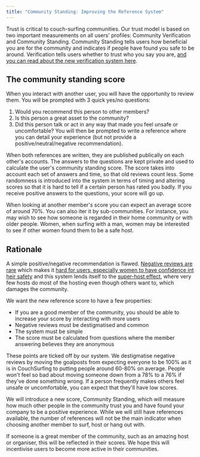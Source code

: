 ```yaml
---
title: "Community Standing: Improving the Reference System"
---
```


Trust is critical to couch-surfing communities. Our trust model is based on two important measurements on all users' profiles: Community Verification and Community Standing. Community Standing tells users how beneficial you are for the community and indicates if people have found you safe to be around. Verification tells users whether to trust who you say you are, [and you can read about the new verification system here](/solutions/communities-and-trust).

## The community standing score

When you interact with another user, you will have the opportunity to review them. You will be prompted with 3 quick yes/no questions:
 1. Would you recommend this person to other members?
 2. Is this person a great asset to the community?
 3. Did this person talk or act in any way that made you feel unsafe or uncomfortable?
You will then be prompted to write a reference where you can detail your experience (but not provide a positive/neutral/negative recommendation).

When both references are written, they are published publically on each other's accounts. The answers to the questions are kept private and used to calculate the user's community standing score. The score takes into account each set of answers and time, so that old reviews count less. Some randomness is introduced into the system in terms of timing and altering scores so that it is hard to tell if a certain person has rated you badly. If you receive positive answers to the questions, your score will go up.

When looking at another member's score you can expect an average score of around 70%. You can also iter it by sub-communities. For instance, you may wish to see how someone is regarded in their home community or with older people. Women, when surfing with a man, women may be interested to see if other women found them to be a safe host.


## Rationale

A simple positive/negative recommendation is flawed. [Negative reviews are rare](/issues/reviews) which makes it [hard for users, especially women to have confidence int heir safety](/issues/creeps-and-freeloaders) and this system lends itself to the [super-host effect](/issues/host-matching), where very few hosts do most of the hosting even though others want to, which damages the community.

We want the new reference score to have a few properties:
 - If you are a good member of the community, you should be able to increase your score by interacting with more users
 - Negative reviews must be destigmatised and common
 - The system must be simple
 - The score must be calculated from questions where the member answering believes they are anonymous

These points are ticked off by our system. We destigmatise negative reviews by moving the goalposts from expecting everyone to be 100% as it is in CouchSurfing to putting people around 60-80% on average. People won't feel so bad about moving someone down from a 78% to a 76% if they've done something wrong. If a person frequently makes others feel unsafe or uncomfortable, you can expect that they'll have low scores.



We will introduce a new score, Community Standing, which will measure how much other people in the community trust you and have found your company to be a positive experience. While we will still have references available, the number of references will not be the main indicator when choosing another member to surf, host or hang out with.

If someone is a great member of the community, such as an amazing host or organiser, this will be reflected in their scores. We hope this will incentivise users to become more active in their communities.
